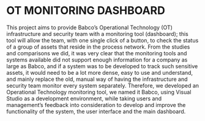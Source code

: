 # OT MONITORING DASHBOARD
This project aims to provide Babco’s Operational Technology (OT) infrastructure and security team with a monitoring tool (dashboard); this tool will allow the team, with one single click of a button, to check the status of a group of assets that reside in the process network.
From the studies and comparisons we did, it was very clear that the monitoring tools and systems available did not support enough information for a company as large as Babco, and if a system was to be developed to track such sensitive assets, it would need to be a lot more dense, easy to use and understand, and mainly replace the old, manual way of having the infrastructure and security team monitor every system separately.
Therefore, we developed an Operational Technology monitoring tool, we named it Babco, using Visual Studio as a development environment, while taking users and management’s feedback into consideration to develop and improve the functionality of the system, the user interface and the main dashboard.
